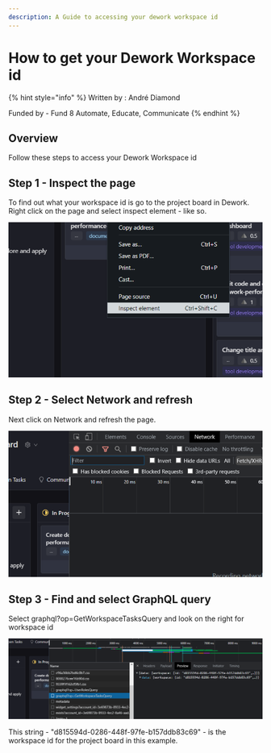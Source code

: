 ```yaml
---
description: A Guide to accessing your dework workspace id
---
```


# How to get your Dework Workspace id

{% hint style="info" %}
Written by : André Diamond

Funded by - Fund 8 Automate, Educate, Communicate
{% endhint %}

## Overview

Follow these steps to access your Dework Workspace id

## Step 1 - Inspect the page

To find out what your workspace id is go to the project board in Dework. Right click on the page and select inspect element - like so.

![](<../../.gitbook/assets/image (1) (1).png>)

## Step 2 - Select Network and refresh

Next click on Network and refresh the page.

![](<../../.gitbook/assets/image (3) (1).png>)

## Step 3 - Find and select GraphQL query

Select graphql?op=GetWorkspaceTasksQuery and look on the right for workspace id

![](<../../.gitbook/assets/image (2) (1).png>)

This string - "d815594d-0286-448f-97fe-b157ddb83c69" - is the workspace id for the project board in this example.


